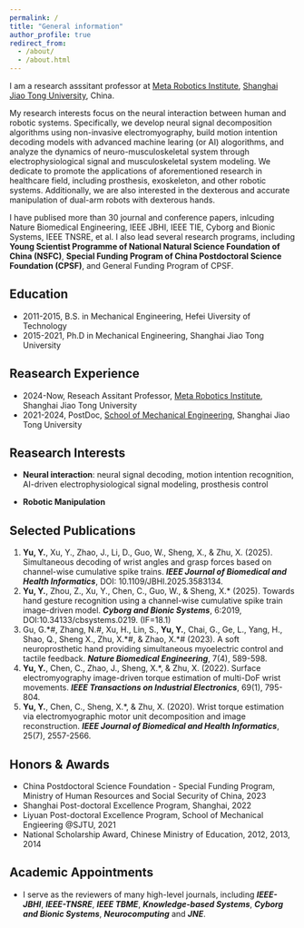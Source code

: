 ```yaml
---
permalink: /
title: "General information"
author_profile: true
redirect_from: 
  - /about/
  - /about.html
---
```

I am a research asssitant professor at [Meta Robotics Institute](https://mri.sjtu.edu.cn/), [Shanghai Jiao Tong University](https://www.sjtu.edu.cn/), China.

My research interests focus on the neural interaction between human and robotic systems. Specifically, we develop neural signal decomposition algorithms using non-invasive electromyography, build motion intention decoding models with advanced machine learing (or AI) alogorithms, and analyze the dynamics of neuro-musculoskeletal system through electrophysiological signal and musculoskeletal system modeling. We dedicate to promote the applications of aforementioned research in healthcare field, including prosthesis, exoskeleton, and other robotic systems. Additionally, we are also interested in the dexterous and accurate manipulation of dual-arm robots with dexterous hands.

I have publised more than 30 journal and conference papers, inlcuding Nature Biomedical Engineering, IEEE JBHI, IEEE TIE, Cyborg and Bionic Systems, IEEE TNSRE, et al. I also lead several research programs, including **Young Scientist Programme of National Natural Science Foundation of China (NSFC)**, **Special Funding Program of China Postdoctoral Science Foundation (CPSF)**, and General Funding Program of CPSF.

Education
------
- 2011-2015, B.S. in Mechanical Engineering, Hefei Uiversity of Technology
- 2015-2021, Ph.D in Mechanical Engineering, Shanghai Jiao Tong University

Reasearch Experience
------
- 2024-Now, Reseach Assitant Professor, [Meta Robotics Institute](https://mri.sjtu.edu.cn/), Shanghai Jiao Tong University
- 2021-2024, PostDoc, [School of Mechanical Engineering](https://me.sjtu.edu.cn/), Shanghai Jiao Tong University

Reasearch Interests
------
- **Neural interaction**:
neural signal decoding, motion intention recognition, AI-driven electrophysiological signal modeling, prosthesis control
  
- **Robotic Manipulation**

Selected Publications
------
1. **Yu, Y.**, Xu, Y., Zhao, J., Li, D., Guo, W., Sheng, X., & Zhu, X. (2025). Simultaneous decoding of wrist angles and grasp forces based on channel-wise cumulative spike trains. ***IEEE Journal of Biomedical and Health Informatics***, DOI: 10.1109/JBHI.2025.3583134.
2. **Yu, Y.**, Zhou, Z., Xu, Y., Chen, C., Guo, W., & Sheng, X.* (2025). Towards hand gesture recognition using a channel-wise cumulative spike train image-driven model. ***Cyborg and Bionic Systems***, 6:2019, DOI:10.34133/cbsystems.0219. (IF=18.1)
3. Gu, G.\*\#, Zhang, N.\#, Xu, H., Lin, S., **Yu, Y.**, Chai, G., Ge, L., Yang, H., Shao, Q., Sheng X., Zhu, X.\*\#, & Zhao, X.\*\# (2023). A soft neuroprosthetic hand providing simultaneous myoelectric control and tactile feedback. ***Nature Biomedical Engineering***, 7(4), 589-598.
4. **Yu, Y.**, Chen, C., Zhao, J., Sheng, X.*, & Zhu, X. (2022). Surface electromyography image-driven torque estimation of multi-DoF wrist movements. ***IEEE Transactions on Industrial Electronics***, 69(1), 795-804.
5. **Yu, Y.**, Chen, C., Sheng, X.*, & Zhu, X. (2020). Wrist torque estimation via electromyographic motor unit decomposition and image reconstruction. ***IEEE Journal of Biomedical and Health Informatics***, 25(7), 2557-2566.

Honors & Awards
------
- China Postdoctoral Science Foundation - Special Funding Program, Ministry of Human Resources and Social Security of China, 2023
- Shanghai Post-doctoral Excellence Program, Shanghai, 2022
- Liyuan Post-doctoral Excellence Program, School of Mechanical Engieering @SJTU, 2021
- National Scholarship Award, Chinese Ministry of Education, 2012, 2013, 2014

Academic Appointments
------
- I serve as the reviewers of many high-level journals, including ***IEEE-JBHI***, ***IEEE-TNSRE***, ***IEEE TBME***, ***Knowledge-based Systems***, ***Cyborg and Bionic Systems***, ***Neurocomputing*** and ***JNE***.
